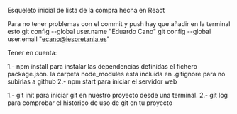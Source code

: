 Esqueleto inicial de lista de la compra hecha en React

Para no tener problemas con el commit y push hay que añadir en la terminal esto
git config --global user.name "Eduardo Cano" 
git config --global user.email "ecano@iesoretania.es"

Tener en cuenta:

1.- npm install para instalar las dependencias definidas el fichero package.json. la carpeta node_modules esta incluida en .gitignore para no subirlas a github
2.- npm start para iniciar el servidor web


1.- git init para iniciar git en nuestro proyecto desde una terminal.
2.- git log para comprobar el historico de uso de git en tu proyecto


